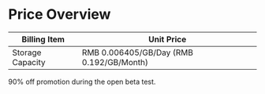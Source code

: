 # Price Overview


| **Billing Item** | **Unit Price** | 
| --- | --- | 
| Storage Capacity | RMB 0.006405/GB/Day (RMB 0.192/GB/Month) | 

90% off promotion during the open beta test.
